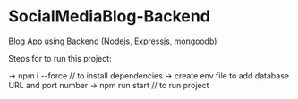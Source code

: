 # SocialMediaBlog-Backend
Blog App using Backend (Nodejs, Expressjs, mongoodb)


Steps for to run this project:

 -> npm i --force // to install dependencies
 -> create env file to add database URL and port number
 -> npm run start // to run project 
